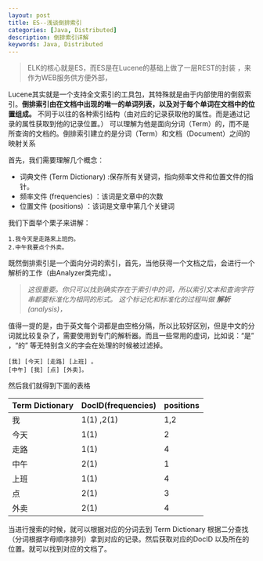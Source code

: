 ```yaml
---
layout: post
title: ES--浅谈倒排索引
categories: [Java, Distributed]
description: 倒排索引详解
keywords: Java, Distributed
---
```


> ELK的核心就是ES，而ES是在Lucene的基础上做了一层REST的封装 ，来作为WEB服务供方便外部，

Lucene其实就是一个支持全文索引的工具包，其特殊就是由于内部使用的倒叙索引。__倒排索引由在文档中出现的唯一的单词列表，以及对于每个单词在文档中的位置组成。__ 不同于以往的各种索引结构（由对应的记录获取他的属性。而是通过记录的属性获取到他的记录位置。）
可以理解为他是面向分词（Term）的，而不是所查询的文档的。倒排索引建立的是分词（Term）和文档（Document）之间的映射关系

首先，我们需要理解几个概念：
* 词典文件 (Term Dictionary) :保存所有关键词，指向频率文件和位置文件的指针。
* 频率文件 (frequencies) ：该词是文章中的次数
* 位置文件 (positions) ：该词是文章中第几个关键词

我们下面举个栗子来讲解：

    1.我今天是走路来上班的。
    2.中午我要点个外卖。
    
既然倒排索引是一个面向分词的索引，首先，当他获得一个文档之后，会进行一个解析的工作（由Analyzer类完成）。
> _这很重要。你只可以找到确实存在于索引中的词，所以索引文本和查询字符串都要标准化为相同的形式。
这个标记化和标准化的过程叫做 __解析__ (analysis)，_


值得一提的是，由于英文每个词都是由空格分隔，所以比较好区别，但是中文的分词就比较复杂了，需要使用到专门的解析器。而且一些常用的虚词，比如说：“是” ，“的” 等无特别含义的字会在处理的时候被过滤掉。

    [我] [今天] [走路] [上班] 。
    [中午] [我] [点] [外卖]。
然后我们就得到下面的表格

| Term Dictionary  | DocID(frequencies) | positions 
| ----- | :------  | :------- |
| 我     | 1(1) ,2(1)  | 1,2         | 
| 今天     | 1(1)      | 2         | 
| 走路     | 1(1)      | 4         | 
| 中午     | 2(1)      | 1         | 
| 上班     | 1(1)      | 4         | 
| 点     | 2(1)      | 3         | 
| 外卖     | 2(1)      | 4        | 

当进行搜索的时候，就可以根据对应的分词去到 Term Dictionary 根据二分查找（分词根据字母顺序排列）拿到对应的记录。然后获取对应的DocID 以及所在的位置。就可以找到对应的文档了。

